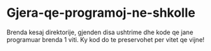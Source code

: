 # Gjera-qe-programoj-ne-shkolle
Brenda kesaj direktorije, gjenden disa ushtrime dhe kode qe jane programuar brenda 1 viti. Ky kod do te preservohet per vitet qe vijne!

